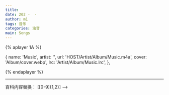 ```yaml
---
title: 
date: 202 -  - 
author: m1
tags: 音乐
categories: 浊音
main: Songs
---
```


{% aplayer 1A %}

{
name: 'Music',
artist: '',
url: 'HOST/Artist/Album/Music.m4a',
cover: 'Album/cover.webp',
lrc: 'Artist/Album/Music.lrc',
},

{% endaplayer %}

---

<!--
<link rel="stylesheet" href="/css/APlayer.min.css">
<div id="aplayer"></div>
<script src="/js/APlayer.min.js"></script>
<script>
    const ap = new APlayer({
    container: document.getElementById('aplayer'),
    lrcType: 3,
    loop: 'none',
    audio: [
        {
        name: '',
        artist: '',
        url: '.m4a',
        cover: '.jpg',
        lrc: '.lrc',
        },
    ]
});
</script>
-->

百科内容替换： \[[0-9]{1,2}\]  -->  
